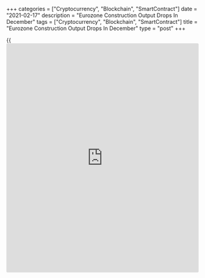 +++
categories = ["Cryptocurrency", "Blockchain", "SmartContract"]
date = "2021-02-17"
description = "Eurozone Construction Output Drops In December"
tags = ["Cryptocurrency", "Blockchain", "SmartContract"]
title = "Eurozone Construction Output Drops In December"
type = "post"
+++

{{<iframe id="large-banner" src="https://www.bounty.group/#slide=6.0" width="100%" height="600" scrolling="no" style="border: 0px solid rgb(216, 221, 230); border-radius: 3px;">}}

Eurozone's construction output dropped for the first time in three
months in December, data form Eurostat showed on Wednesday.

The construction output decreased 3.7 percent month-on-month in
December, after a 2.3 percent growth in November.

Production in building construction declined 3.8 percent monthly in
December and output in civil engineering fell 3.4 percent.

On a year-on-year basis, the construction output fell 2.3 percent in
December, following a 0.6 percent decrease in the prior month.

In the EU27, construction output decreased 3.3 percent monthly, and fell
2.1 percent from a year ago.

Among member states, the worst declines were recorded in Slovenia,
France, and Germany, while the biggest gains were observed in Slovakia,
Romania, Poland and Spain.

In the fourth quarter, construction output fell 0.3 percent quarterly
and declined 2.0 percent from a year ago.

For comments and feedback [contact](https://www.playgroundfx.com/contact/): editorial@rtt[news](https://www.letsplayfx.com/blog/forex-news-website/).com

[Economic News][1]

 **What parts of the world are seeing the best (and worst) economic
performances lately? Click[here][2] to check out our [Econ Scorecard][2]
and find out! See up-to-the-moment [ranking](https://www.playgroundfx.com/blog/crypto-exchange-ranking/)s for the best and worst
performers in [GDP][3], [unemployment rate][4], [inflation][5] and much
more.**

   1. www.rtt[news](https://www.letsplayfx.com/blog/forex-news-website/).com/Content/EconomicNews.aspx
   2. www.rtt[news](https://www.letsplayfx.com/blog/forex-news-website/).com/economic-scorecard/world-rank/industrial-production/highest-performance.aspx
   3. www.rtt[news](https://www.letsplayfx.com/blog/forex-news-website/).com/economic-scorecard/world-rank/GDP/highest-performance.aspx
   4. www.rtt[news](https://www.letsplayfx.com/blog/forex-news-website/).com/economic-scorecard/world-rank/unemployment-rate/lowest-performance.aspx
   5. www.rtt[news](https://www.letsplayfx.com/blog/forex-news-website/).com/economic-scorecard/world-rank/CPI/highest-performance.aspx
